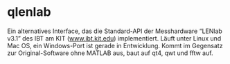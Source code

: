 qlenlab
=======

Ein alternatives Interface, das die Standard-API der Messhardware “LENlab v3.1” des IBT am KIT (www.ibt.kit.edu) implementiert. Läuft unter Linux und Mac OS, ein Windows-Port ist gerade in Entwicklung. Kommt im Gegensatz zur Original-Software ohne MATLAB aus, baut auf qt4, qwt und fftw auf.
